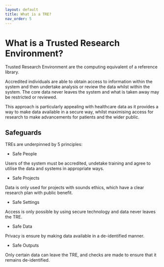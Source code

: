 ```yaml
---
layout: default
title: What is a TRE?
nav_order: 5
---
```


# What is a Trusted Research Environment?


Trusted Research Environment are the computing equivalent of a reference library.   

Accredited individuals are able to obtain access to information within the system and then undertake analysis or review the data whilst within the system.  The core data never leaves the system and what is taken away may be restricted or reviewed.

This approach is particularly appealing with healthcare data as it provides a way to make data available in a secure way, whilst maximising access for research to make advancements for patients and the wider public.
  

## Safeguards

TREs are underpinned by 5 principles:

- Safe People

Users of the system must be accredited, undetake training and agree to utilise the data and systems in appropriate ways.

- Safe Projects

Data is only used for projects with sounds ethics, which have a clear research plan with public benefit.

- Safe Settings

Access is only possible by using secure technology and data never leaves the TRE.

- Safe Data

Privacy is ensure by making data available in a de-identified manner.

- Safe Outputs

Only certain data can leave the TRE, and checks are made to ensure that it remains de-identified.